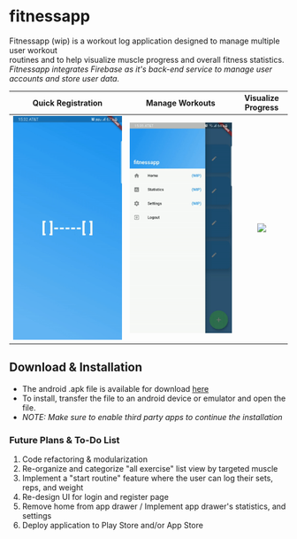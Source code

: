 # fitnessapp
Fitnessapp (wip) is a workout log application designed to manage multiple user workout   
routines and to help visualize muscle progress and overall fitness statistics.  
*Fitnessapp integrates Firebase as it's back-end service to manage user accounts and store user data.*

Quick Registration         |  Manage Workouts          |    Visualize Progress
:-------------------------:|:-------------------------:|:----------------------------:
![](demo/login.gif)  |  ![](demo/routine.gif) | ![](demo/highlight.gif)

## Download & Installation

- The android .apk file is available for download [here](https://github.com/Kurt-Tito/fitnessapp/raw/master/build/app/outputs/apk/app.apk)  
- To install, transfer the file to an android device or emulator and open the file.  
- *NOTE: Make sure to enable third party apps to continue the installation*

### Future Plans & To-Do List
1. Code refactoring & modularization
2. Re-organize and categorize "all exercise" list view by targeted muscle
3. Implement a "start routine" feature where the user can log their sets, reps, and weight
4. Re-design UI for login and register page
5. Remove home from app drawer / Implement app drawer's statistics, and settings
6. Deploy application to Play Store and/or App Store

